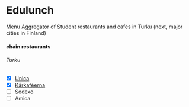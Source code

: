# Edulunch
Menu Aggregator of Student restaurants and cafes in Turku (next, major cities in Finland)

#### chain restaurants

###### Turku
 - [x] [Unica](unica.fi)
 - [x] [Kårkaféerna](studentlunch.fi/en/)
 - [ ] Sodexo
 - [ ] Amica
